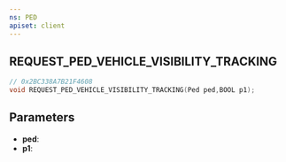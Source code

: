 ```yaml
---
ns: PED
apiset: client
---
```

## REQUEST_PED_VEHICLE_VISIBILITY_TRACKING

```c
// 0x2BC338A7B21F4608
void REQUEST_PED_VEHICLE_VISIBILITY_TRACKING(Ped ped,BOOL p1);
```


## Parameters
* **ped**:
* **p1**: